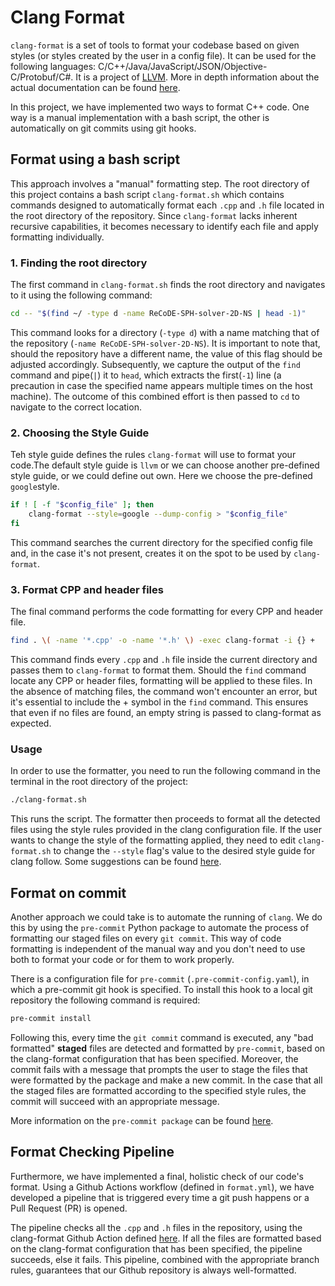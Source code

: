 # Clang Format

`clang-format` is a set of tools to format your codebase based on given styles (or styles created by the user in a config file). It can be used for the following languages: C/C++/Java/JavaScript/JSON/Objective-C/Protobuf/C#. It is a project of [LLVM](https://llvm.org/). More in depth information about the actual documentation can be found [here](https://clang.llvm.org/docs/ClangFormat.html).

In this project, we have implemented two ways to format C++ code. One way is a manual implementation with a bash script, the other is automatically on git commits using git hooks.

## Format using a bash script

This approach involves a "manual" formatting step. The root directory of this project contains a bash script `clang-format.sh` which contains commands designed to automatically format each `.cpp` and `.h` file located in the root directory of the repository. Since `clang-format` lacks inherent recursive capabilities, it becomes necessary to identify each file and apply formatting individually.

### 1. Finding the root directory

The first command in `clang-format.sh` finds the root directory and navigates to it using the following command:

```bash
cd -- "$(find ~/ -type d -name ReCoDE-SPH-solver-2D-NS | head -1)"
```

This command looks for a directory (`-type d`) with a name matching that of the repository (`-name ReCoDE-SPH-solver-2D-NS`). It is important to note that, should the repository have a different name, the value of this flag should be adjusted accordingly. Subsequently, we capture the output of the `find` command and pipe(`|`) it to `head`, which extracts the first(`-1`) line (a precaution in case the specified name appears multiple times on the host machine). The outcome of this combined effort is then passed to `cd` to navigate to the correct location.

### 2. Choosing the Style Guide

Teh style guide defines the rules `clang-format` will use to format your code.The default style guide is  `llvm` or we can choose another pre-defined style guide, or we could define out own. Here we choose the pre-defined `google`style.

```bash
if ! [ -f "$config_file" ]; then
    clang-format --style=google --dump-config > "$config_file"
fi
```

This command searches the current directory for the specified config file and, in the case it's not present, creates it on the spot to be used by `clang-format`.

### 3. Format CPP and header files

The final command performs the code formatting for every CPP and header file.

```bash
find . \( -name '*.cpp' -o -name '*.h' \) -exec clang-format -i {} +
```

This command finds every `.cpp` and `.h` file inside the current directory and passes them to `clang-format` to format them. Should the `find` command locate any CPP or header files, formatting will be applied to these files. In the absence of matching files, the command won't encounter an error, but it's essential to include the + symbol in the `find` command. This ensures that even if no files are found, an empty string is passed to clang-format as expected.

### Usage

In order to use the formatter, you need to run the following command in the terminal in the root directory of the project:

```bash
./clang-format.sh
```

This runs the script. The formatter then proceeds to format all the detected files using the style rules provided in the clang configuration file. If the user wants to change the style of the formatting applied, they need to edit `clang-format.sh` to change the `--style` flag's value to the desired style guide for clang follow. Some suggestions can be found [here](https://clang.llvm.org/docs/ClangFormatStyleOptions.html).

## Format on commit

Another approach we could take is to automate the running of `clang`. We do this by using the `pre-commit` Python package to automate the process of formatting our staged files on every `git commit`. This way of code formatting is independent of the manual way and you don't need to use both to format your code or for them to work properly.

There is a configuration file for `pre-commit` (`.pre-commit-config.yaml`), in which a pre-commit git hook is specified. To install this hook to a local git repository the following command is required:

```bash
pre-commit install
```

Following this, every time the `git commit` command is executed, any "bad formatted" **staged** files are detected and formatted by `pre-commit`, based on the clang-format configuration that has been specified. Moreover, the commit fails with a message that prompts the user to stage the files that were formatted by the package and make a new commit. In the case that all the staged files are formatted according to the specified style rules, the commit will succeed with an appropriate message.

More information on the `pre-commit package` can be found [here](https://pre-commit.com/).

## Format Checking Pipeline

Furthermore, we have implemented a final, holistic check of our code's format. Using a Github Actions workflow (defined in `format.yml`), we have developed a pipeline that is triggered every time a git push happens or a Pull Request (PR) is opened.

The pipeline checks all the `.cpp` and `.h` files in the repository, using the clang-format Github Action defined [here](https://github.com/jidicula/clang-format-action). If all the files are formatted based on the clang-format configuration that has been specified, the pipeline succeeds, else it fails. This pipeline, combined with the appropriate branch rules, guarantees that our Github repository is always well-formatted.
